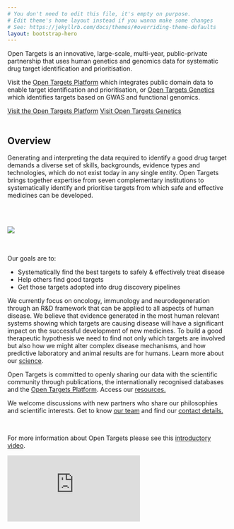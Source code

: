 ```yaml
---
# You don't need to edit this file, it's empty on purpose.
# Edit theme's home layout instead if you wanna make some changes
# See: https://jekyllrb.com/docs/themes/#overriding-theme-defaults
layout: bootstrap-hero
---
```

<!-- <div class="hero">
    <div class="">
        A partnership to transform drug discovery through the systematic identification and prioritisation of targets
    </div>
</div> -->

<!-- Open Targets is a public-private initiative to generate evidence on the validity of therapeutic targets based on genome-scale experiments and analysis. -->Open Targets is an innovative, large-scale, multi-year, public-private partnership that uses human genetics and genomics data for systematic drug target identification and prioritisation.


Visit the [Open Targets Platform](https://www.targetvalidation.org) which integrates public domain data to enable target identification and prioritisation, or [Open Targets Genetics](https://genetics.opentargets.org) which identifies targets based on GWAS and functional genomics.

<a class="button-small blue_normal" href="https://www.targetvalidation.org">Visit the Open Targets Platform</a>       <a class="button-small blue_normal" href="https://genetics.opentargets.org">Visit Open Targets Genetics</a>
<br>
<br>

## Overview
Generating and interpreting the data required to identify a good drug target demands a diverse set of skills, backgrounds, evidence types and technologies, which do not exist today in any single entity. Open Targets brings together expertise from seven complementary institutions to systematically identify and prioritise targets from which safe and effective medicines can be developed.

<br><br>
<div class="image-container">
  <img class="scale" data-scale="best-fit-down" data-align="center" src="{{ site.url }}/assets/images/OpenTargets7Partners.png">
</div>
<br><br>

Our goals are to:
*	Systematically find the best targets to safely & effectively treat disease
*	Help others find good targets
*	Get those targets adopted into drug discovery pipelines


We currently focus on oncology, immunology and neurodegeneration through an R&D framework that can be applied to all aspects of human disease. We believe that evidence generated in the most human relevant systems showing which targets are causing disease will have a significant impact on the successful development of new medicines. To build a good therapeutic hypothesis we need to find not only which targets are involved but also how we might alter complex disease mechanisms, and how predictive laboratory and animal results are for humans.  Learn more about our [science](science).


Open Targets is committed to openly sharing our data with the scientific community through publications, the internationally recognised databases and the [Open Targets Platform](https://www.targetvalidation.org). Access our [resources.](resources)

We welcome discussions with new partners who share our philosophies and scientific interests.  Get to know [our team](people) and find our [contact details.](contact)

<br>
<p>For more information about Open Targets please see this <a href="https://vimeo.com/186414362">introductory video</a>.</p>
<div class='embed-container'><iframe src='https://player.vimeo.com/video/186414362' frameborder='0' webkitAllowFullScreen mozallowfullscreen allowFullScreen></iframe></div>
